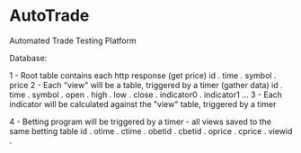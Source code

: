 AutoTrade
=========

Automated Trade Testing Platform

Database:

1 - Root table contains each http response (get price)
    id . time . symbol . price
2 - Each "view" will be a table, triggered by a timer (gather data)
    id . time . symbol . open . high . low . close . indicator0 . indicator1 ...
3 - Each indicator will be calculated against the "view" table, triggered by a timer

4 - Betting program will be triggered by a timer - all views saved to the same betting table
    id . otime . ctime . obetid . cbetid . oprice . cprice . viewid . 
    
